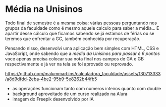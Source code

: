 # Média na Unisinos
Todo final de semestre é a mesma coisa: várias pessoas perguntando nos grupos da faculdade 
como é mesmo aquele calculo para saber a média... E apartir desse cálculo que ficamos sabendo
se já estamos de férias ou se teremos que enfrentar a GC, também conhecida por recuperação.

Pensando nisso, desenvolvi uma aplicação bem simples com HTML, CSS e JavaScript, onde
sabendo que a *média da Unisinos para passar é 6 pontos* voce apenas precisa colocar 
sua nota final nos campos de GA e GB respectivamente e já ver na tela se foi aprovado
ou reprovado.



https://github.com/malummartiins/calculadora_faculdade/assets/130713333/a8d9dfdd-2eba-4be2-95b9-5e8262b44fb5


* as operações funcionam tanto com numeros inteiros quanto com double
* background aproveitado de um curso realizado na Alura
* imagem do Freepik desenvolvido por IA
